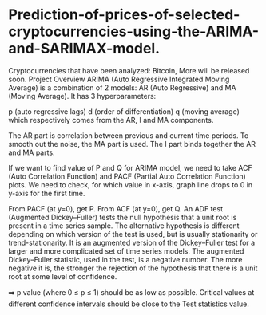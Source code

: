 # Prediction-of-prices-of-selected-cryptocurrencies-using-the-ARIMA-and-SARIMAX-model.

Cryptocurrencies that have been analyzed:
Bitcoin,
More will be released soon.
Project Overview
ARIMA (Auto Regressive Integrated Moving Average) is a combination of 2 models: AR (Auto Regressive) and MA (Moving Average).
It has 3 hyperparameters:

p (auto regressive lags)
d (order of differentiation)
q (moving average)
which respectively comes from the AR, I and MA components.

The AR part is correlation between previous and current time periods. To smooth out the noise, the MA part is used.
The I part binds together the AR and MA parts.

If we want to find value of P and Q for ARIMA model, we need to take ACF (Auto Correlation Function) and PACF (Partial Auto Correlation Function) plots. We need to check, for which value in x-axis, graph line drops to 0 in y-axis for the first time.

From PACF (at y=0), get P.
From ACF (at y=0), get Q.
An ADF test (Augmented Dickey–Fuller) tests the null hypothesis that a unit root is present in a time series sample. The alternative hypothesis is different depending on which version of the test is used, but is usually stationarity or trend-stationarity. It is an augmented version of the Dickey–Fuller test for a larger and more complicated set of time series models. The augmented Dickey–Fuller statistic, used in the test, is a negative number. The more negative it is, the stronger the rejection of the hypothesis that there is a unit root at some level of confidence.

➡️ p value (where 0 ≤ p ≤ 1) should be as low as possible. Critical values at different confidence intervals should be close to the Test statistics value.
